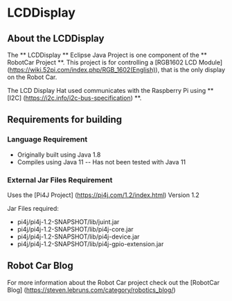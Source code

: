 # LCDDisplay

## About the LCDDisplay

The ** LCDDisplay ** Eclipse Java Project is one component of the
** RobotCar Project **.  This project is for controlling a
[RGB1602 LCD Module] (https://wiki.52pi.com/index.php/RGB_1602(English)),
that is the only display on the Robot Car.

The LCD Display Hat used communicates with the Raspberry Pi using
** [I2C] (https://i2c.info/i2c-bus-specification) **.

## Requirements for building

### Language Requirement
* Originally built using Java 1.8
* Compiles using Java 11 -- Has not been tested with Java 11

### External Jar Files Requirement

Uses the [Pi4J Project] (https://pi4j.com/1.2/index.html) Version 1.2

Jar Files required:

* pi4j/pi4j-1.2-SNAPSHOT/lib/juint.jar
* pi4j/pi4j-1.2-SNAPSHOT/lib/pi4j-core.jar
* pi4j/pi4j-1.2-SNAPSHOT/lib/pi4j-device.jar
* pi4j/pi4j-1.2-SNAPSHOT/lib/pi4j-gpio-extension.jar

## Robot Car Blog

For more information about the Robot Car project check out the
[RobotCar Blog] (https://steven.lebruns.com/category/robotics_blog/)




